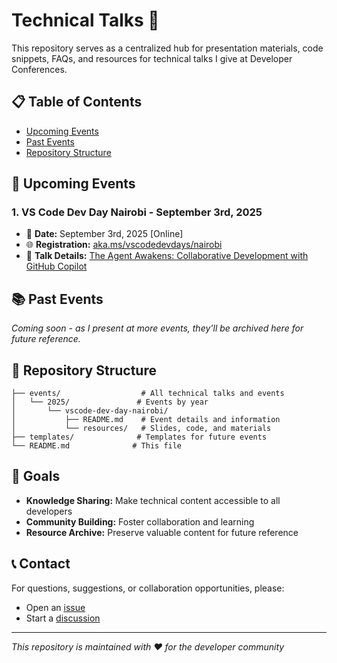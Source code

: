 # Technical Talks 🎤

This repository serves as a centralized hub for presentation materials, code snippets, FAQs, and resources for technical talks I give at Developer Conferences.

## 📋 Table of Contents

- [Upcoming Events](#current-events)
- [Past Events](#past-events)
- [Repository Structure](#repository-structure)

## 🎯 Upcoming Events

### 1. VS Code Dev Day Nairobi - September 3rd, 2025

- 📅 **Date:** September 3rd, 2025 [Online]
- 🌐 **Registration:** [aka.ms/vscodedevdays/nairobi](https://aka.ms/vscodedevdays/nairobi)
- 📂 **Talk Details:** [The Agent Awakens:
Collaborative Development with GitHub Copilot
](./events/2024/vscode-dev-day-nairobi/README.md)

## 📚 Past Events

*Coming soon - as I present at more events, they'll be archived here for future reference.*


## 📁 Repository Structure

```
├── events/                  # All technical talks and events
│   └── 2025/               # Events by year
│       └── vscode-dev-day-nairobi/
│           ├── README.md    # Event details and information
│           └── resources/   # Slides, code, and materials
├── templates/              # Templates for future events
└── README.md              # This file
```

## 🎯 Goals

- **Knowledge Sharing:** Make technical content accessible to all developers
- **Community Building:** Foster collaboration and learning
- **Resource Archive:** Preserve valuable content for future reference

## 📞 Contact

For questions, suggestions, or collaboration opportunities, please:
- Open an [issue](../../issues)
- Start a [discussion](../../discussions)

---

*This repository is maintained with ❤️ for the developer community*
